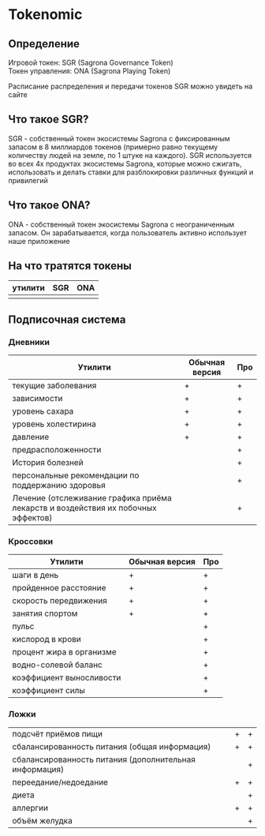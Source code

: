 # Tokenomic

## Определение

Игровой токен: SGR (Sagrona Governance Token)\
Токен управления: ONA (Sagrona Playing Token)

Расписание распределения и передачи токенов SGR можно увидеть на сайте

## Что такое SGR?

SGR - собственный токен экосистемы Sagrona с фиксированным запасом в 8 миллиардов токенов (примерно равно текущему количеству людей на земле, по 1 штуке на каждого). SGR используется во всех 4х продуктах  экосистемы Sagrona, которые можно сжигать, использовать и делать ставки для разблокировки различных функций и привилегий

## Что такое ONA?

ONA - собственный токен экосистемы Sagrona с неограниченным запасом. Он зарабатывается, когда пользователь активно использует наше приложение

## На что тратятся токены

| утилити | SGR | ONA |
| ------- | --- | --- |
|         |     |     |

## Подписочная система

### Дневники

| Утилити                                                                           | Обычная версия | Про |
| --------------------------------------------------------------------------------- | -------------- | --- |
| текущие заболевания                                                               | +              | +   |
| зависимости                                                                       | +              | +   |
| уровень сахара                                                                    | +              | +   |
| уровень холестирина                                                               | +              | +   |
| давление                                                                          | +              | +   |
| предрасположенности                                                               |                | +   |
| История болезней                                                                  |                | +   |
| персональные рекомендации по поддержанию здоровья                                 |                | +   |
| Лечение (отслеживание графика приёма лекарств и воздействия их побочных эффектов) |                | +   |

### Кроссовки

| Утилити                  | Обычная версия | Про |
| ------------------------ | -------------- | --- |
| шаги в день              | +              | +   |
| пройденное расстояние    | +              | +   |
| скорость передвижения    | +              | +   |
| занятия спортом          | +              | +   |
| пульс                    |                | +   |
| кислород в крови         |                | +   |
| процент жира в организме |                | +   |
| водно-солевой баланс     |                | +   |
| коэффициент выносливости |                | +   |
| коэффициент силы         |                | +   |

### Ложки

|                                                        |   |   |
| ------------------------------------------------------ | - | - |
| подсчёт приёмов пищи                                   | + | + |
| сбалансированность питания (общая информация)          | + | + |
| сбалансированность питания (дополнительная информация) |   | + |
| переедание/недоедание                                  | + | + |
| диета                                                  |   | + |
| аллергии                                               | + | + |
| объём желудка                                          |   | + |

